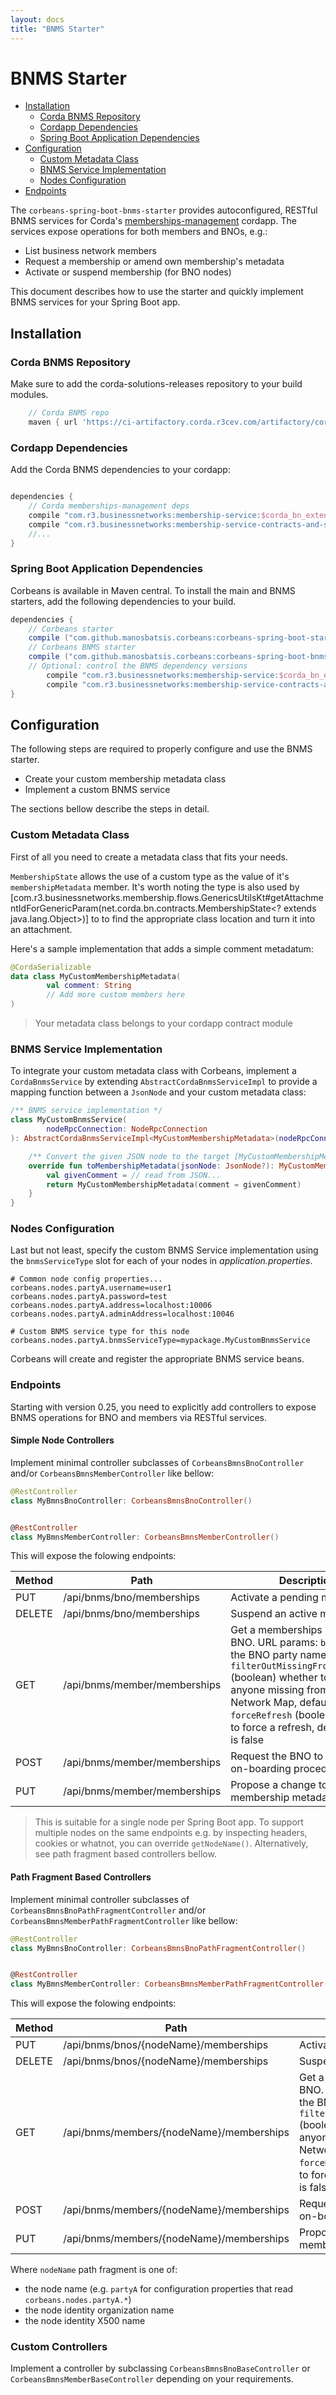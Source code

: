 ```yaml
---
layout: docs
title: "BNMS Starter"
---
```


# BNMS Starter

<!-- TOC depthFrom:2 depthTo:6 withLinks:1 updateOnSave:1 orderedList:0 -->

- [Installation](#installation)
	- [Corda BNMS Repository](#corda-bnms-repository)
	- [Cordapp Dependencies](#cordapp-dependencies)
	- [Spring Boot Application Dependencies](#spring-boot-application-dependencies)
- [Configuration](#configuration)
	- [Custom Metadata Class](#custom-metadata-class)
	- [BNMS Service Implementation](#bnms-service-implementation)
	- [Nodes Configuration](#nodes-configuration)
- [Endpoints](#endpoints)

<!-- /TOC -->

The `corbeans-spring-boot-bnms-starter` provides autoconfigured, RESTful
BNMS services for Corda's [memberships-management](https://github.com/manosbatsis/corda-solutions/tree/master/bn-apps/memberships-management)
cordapp. The services expose operations for both members and BNOs, e.g.:

- List business network members
- Request a membership or amend own membership's metadata
- Activate or suspend membership (for BNO nodes)

This document describes how to use the starter and quickly implement BNMS
services for your Spring Boot app.

## Installation

### Corda BNMS Repository

Make sure to add the corda-solutions-releases repository to your build modules.

```groovy
	// Corda BNMS repo
	maven { url 'https://ci-artifactory.corda.r3cev.com/artifactory/corda-solutions-releases'}
```

### Cordapp Dependencies

Add the Corda BNMS dependencies to your cordapp:

```groovy

dependencies {
	// Corda memberships-management deps
    compile "com.r3.businessnetworks:membership-service:$corda_bn_extension_version"
    compile "com.r3.businessnetworks:membership-service-contracts-and-states:$corda_bn_extension_version"
    //...
}
```

### Spring Boot Application Dependencies


Corbeans is available in Maven central. To install the main and BNMS starters, add the
following dependencies to your build.


```groovy
dependencies {
    // Corbeans starter
    compile ("com.github.manosbatsis.corbeans:corbeans-spring-boot-starter:$corbeans_version")
    // Corbeans BNMS starter
    compile ("com.github.manosbatsis.corbeans:corbeans-spring-boot-bnms-starter:$corbeans_version")
    // Optional: control the BNMS dependency versions
    	compile "com.r3.businessnetworks:membership-service:$corda_bn_extension_version"
    	compile "com.r3.businessnetworks:membership-service-contracts-and-states:$corda_bn_extension_version"
}

```

## Configuration

The following steps are required to properly configure and use the BNMS starter.

- Create your custom membership metadata class
- Implement a custom BNMS service

The sections bellow describe the steps in detail.


### Custom Metadata Class

First of all you need to create a metadata class that fits your needs.

`MembershipState` allows the use of a custom type as
the value of it's `membershipMetadata` member. It's worth noting the type
is also used by [com.r3.businessnetworks.membership.flows.GenericsUtilsKt#getAttachmentIdForGenericParam(net.corda.bn.contracts.MembershipState<? extends java.lang.Object>)]
to to find the appropriate class location and turn it into an attachment.

Here's a sample implementation that adds a simple comment metadatum:

```kotlin
@CordaSerializable
data class MyCustomMembershipMetadata(
        val comment: String
        // Add more custom members here
)
```

> Your metadata class belongs to your cordapp contract module

### BNMS Service Implementation

To integrate your custom metadata class with Corbeans, implement a `CordaBnmsService`
by extending `AbstractCordaBnmsServiceImpl` to provide a mapping function between a `JsonNode`
and your custom metadata class:

```kotlin
/** BNMS service implementation */
class MyCustomBnmsService(
        nodeRpcConnection: NodeRpcConnection
): AbstractCordaBnmsServiceImpl<MyCustomMembershipMetadata>(nodeRpcConnection) {

    /** Convert the given JSON node to the target [MyCustomMembershipMetadata] instance */
    override fun toMembershipMetadata(jsonNode: JsonNode?): MyCustomMembershipMetadata {
        val givenComment = // read from JSON...
        return MyCustomMembershipMetadata(comment = givenComment)
    }
}
```

### Nodes Configuration

Last but not least, specify the custom BNMS Service implementation
using the `bnmsServiceType` slot for each of your nodes in _application.properties_.

```properties
# Common node config properties...
corbeans.nodes.partyA.username=user1
corbeans.nodes.partyA.password=test
corbeans.nodes.partyA.address=localhost:10006
corbeans.nodes.partyA.adminAddress=localhost:10046

# Custom BNMS service type for this node
corbeans.nodes.partyA.bnmsServiceType=mypackage.MyCustomBnmsService
```

Corbeans will create and register the appropriate BNMS service beans.

### Endpoints

Starting with version 0.25, you need to explicitly add controllers 
to expose BNMS operations for BNO and members via RESTful services.

#### Simple Node Controllers

Implement minimal controller subclasses of `CorbeansBmnsBnoController` 
and/or `CorbeansBmnsMemberController` like bellow:

```kotlin
@RestController
class MyBmnsBnoController: CorbeansBmnsBnoController()


@RestController
class MyBmnsMemberController: CorbeansBmnsMemberController()
``` 

This will expose the folowing endpoints:

Method | Path                                    | Description
------ | --------------------------------------- | -------------------
PUT    | /api/bnms/bno/memberships               | Activate a pending membership
DELETE | /api/bnms/bno/memberships               | Suspend an active membership
GET    | /api/bnms/member/memberships            | Get a memberships list from a BNO. URL params: `bno` (string) the BNO party name, `filterOutMissingFromNetworkMap` (boolean) whether to filter out anyone missing from the Network Map, default is true, `forceRefresh` (boolean) whether to force a refresh, default value is false
POST   | /api/bnms/member/memberships            | Request the BNO to kick-off the on-boarding procedure
PUT    | /api/bnms/member/memberships            | Propose a change to the membership metadata.


> This is suitable for a single node per Spring Boot app. To support multiple nodes on the same endpoints 
e.g. by inspecting headers, cookies or whatnot, you can override `getNodeName()`. Alternatively, 
see path fragment based controllers bellow.

#### Path Fragment Based Controllers

Implement minimal controller subclasses of `CorbeansBmnsBnoPathFragmentController` 
and/or `CorbeansBmnsMemberPathFragmentController` like bellow:

```kotlin
@RestController
class MyBmnsBnoController: CorbeansBmnsBnoPathFragmentController()


@RestController
class MyBmnsMemberController: CorbeansBmnsMemberPathFragmentController()
``` 

This will expose the folowing endpoints:

Method | Path                                     | Description
------ | ---------------------------------------- | -------------------
PUT    | /api/bnms/bnos/{nodeName}/memberships    | Activate a pending membership
DELETE | /api/bnms/bnos/{nodeName}/memberships    | Suspend an active membership
GET    | /api/bnms/members/{nodeName}/memberships | Get a memberships list from a BNO. URL params: `bno` (string) the BNO party name, `filterOutMissingFromNetworkMap` (boolean) whether to filter out anyone missing from the Network Map, default is true, `forceRefresh` (boolean) whether to force a refresh, default value is false
POST   | /api/bnms/members/{nodeName}/memberships | Request the BNO to kick-off the on-boarding procedure
PUT    | /api/bnms/members/{nodeName}/memberships | Propose a change to the membership metadata.

Where `nodeName` path fragment is one of: 

- the node name (e.g. `partyA` for configuration properties that read `corbeans.nodes.partyA.*`) 
- the node identity organization name
- the node identity X500 name

### Custom Controllers

Implement a controller by subclassing `CorbeansBmnsBnoBaseController` or `CorbeansBmnsMemberBaseController` 
depending on your requirements.  
